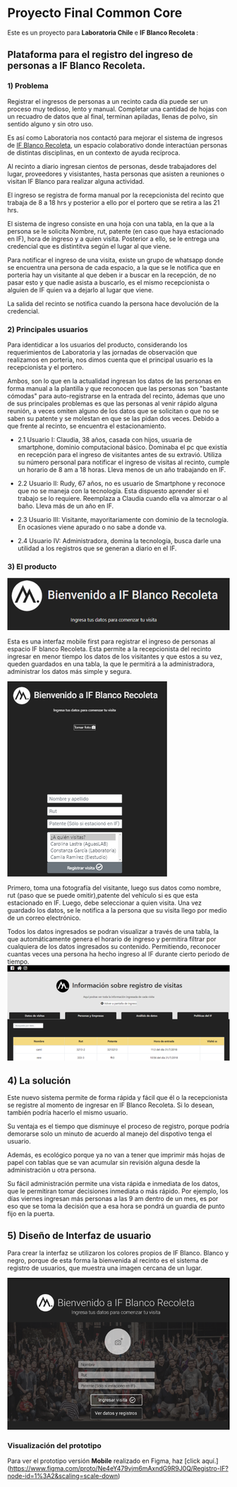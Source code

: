 # Proyecto Final Common Core

Este es un proyecto para <b>Laboratoria Chile </b> e <b>IF Blanco Recoleta </b> :

## Plataforma para el registro del ingreso de personas a IF Blanco Recoleta.

### 1) Problema

Registrar el ingresos de personas a un recinto cada día puede ser un proceso muy tedioso, lento y manual. Completar una cantidad de hojas con un recuadro de datos que al final, terminan apiladas, llenas de polvo, sin sentido alguno y sin otro uso.

Es así como Laboratoria nos contactó para mejorar el sistema de ingresos de [IF Blanco Recoleta](http://www.ifblanco.cl/), un espacio colaborativo donde interactúan personas de distintas disciplinas, en un contexto de ayuda recíproca.

Al recinto a diario ingresan cientos de personas, desde trabajadores del lugar, proveedores y visistantes, hasta personas que asisten a reuniones o visitan IF Blanco para realizar alguna actividad. 
 
El ingreso se registra de forma manual por la recepcionista del recinto que trabaja de 8 a 18 hrs y posterior a ello por el portero que se retira a las 21 hrs. 

El sistema de ingreso consiste en una hoja con una tabla, en la que a la persona se le solicita Nombre, rut, patente (en caso que haya estacionado en IF), hora de ingreso y a quien visita. Posterior a ello, se le entrega una credencial que es distintitva según el lugar al que viene.

Para notificar el ingreso de una visita, existe un grupo de whatsapp donde se encuentra una persona de cada espacio, a la que se le notifica que en porteria hay un visitante al que deben ir a buscar en la recepción, de no pasar esto y que nadie asista a buscarlo, es el mismo recepcionista o alguien de IF quien va a dejarlo al lugar que viene.

La salida del recinto se notifica cuando la persona hace devolución de la credencial. 

### 2) Principales usuarios

Para identidicar a los usuarios del producto, considerando los requerimientos de Laboratoria y las jornadas de observación que realizamos en porteria, nos dimos cuenta que el principal usuario es la recepcionista y el portero.

Ambos, son lo que en la actualidad ingresan los datos de las personas en forma manual a la plantilla y que reconocen que las personas son "bastante cómodas" para auto-registrarse en la entrada del recinto, ádemas que uno de sus principales problemas es que las personas al venir rápido alguna reunión, a veces omiten alguno de los datos que se solicitan o que no se saben su patente y se molestan en que se las pidan dos veces. Debido a que frente al recinto, se encuentra el estacionamiento.


   * 2.1 Usuario I: Claudia, 38 años, casada con hijos, usuaria de smartphone, dominio computacional básico. Dominaba el pc que existía en recepción para el ingreso de visitantes antes de su extravió. Utiliza su número personal para notificar el ingreso de visitas al recinto, cumple un horario de 8 am a 18 horas. Lleva menos de un año trabajando en IF. 

   * 2.2 Usuario II: Rudy, 67 años, no es usuario de Smartphone y reconoce que no se maneja con la tecnología. Esta dispuesto aprender si el trabajo se lo requiere. Reemplaza a Claudia cuando ella va almorzar o al baño. Lleva más de un año en IF.

   * 2.3 Usuario III: Visitante, mayoritariamente con dominio de la tecnología. En ocasiones viene apurado o no sabe a donde va. 

   * 2.4 Usuario IV: Administradora, domina la tecnología, busca darle una utilidad a los registros que se generan a diario en el IF.

### 3) El producto 
![alt text](anexos/imagensuperior.PNG)

Esta es una interfaz mobile first para registrar el ingreso de personas al espacio IF blanco Recoleta. Esta permite a la recepcionista del recinto ingresar en menor tiempo los datos de los visitantes y que estos a su vez, queden guardados en una tabla, la que le permitirá a la administradora, administrar los datos más simple y segura.

![alt text](anexos/form.PNG) 

Primero, toma una fotografía del visitante, luego sus datos como nombre, rut (paso que se puede omitir),patente del vehículo si es que esta estacionado en IF. Luego, debe seleccionar a quien visita. Una vez guardado los datos, se le notifica a la persona que su visita llego por medio de un correo electrónico. 

Todos los datos ingresados se podran visualizar a través de una tabla, la que automáticamente genera el horario de ingreso y permitira filtrar por cualquiera de los datos ingresados su contenido. Permitiendo, reconocer cuantas veces una persona ha hecho ingreso al IF durante cierto periodo de tiempo.  
![alt text](anexos/tabladatos.PNG) 

## 4) La solución
Este nuevo sistema permite de forma rápida y fácil que él o la recepcionista se registre al momento de ingresar en IF Blanco Recoleta. Si lo desean, también podría hacerlo el mismo usuario.

Su ventaja es el tiempo que disminuye el proceso de registro, porque podría demorarse solo un minuto de acuerdo al manejo del dispotivo tenga el usuario.

Además, es ecológico porque ya no van a tener que imprimir más hojas de papel con tablas que se van acumular sin revisión alguna desde la administración u otra persona. 

Su fácil administración permite una vista rápida e inmediata de los datos, que le permitiran tomar decisiones inmediata o más rápido. Por ejemplo, los días viernes ingresan más personas a las 9 am dentro de un mes, es por eso que se toma la decisión que a esa hora se pondrá un guardia de punto fijo en la puerta. 

## 5) Diseño de Interfaz de usuario

Para crear la interfaz se utilizaron los colores propios de IF Blanco. Blanco y negro, porque de esta forma la bienvenida al recinto es el sistema de registro de usuarios, que muestra una imagen cercana de un lugar. 

![alt text](UX/Prototipos/Alta-Figma/1.PNG) 

### Visualización del prototipo
Para ver el prototipo versión <b>Mobile</b> realizado en Figma, haz [click aquí.]
(https://www.figma.com/proto/Ne4eY479vjm6mAxndG9R9J0Q/Registro-IF?node-id=1%3A2&scaling=scale-down)